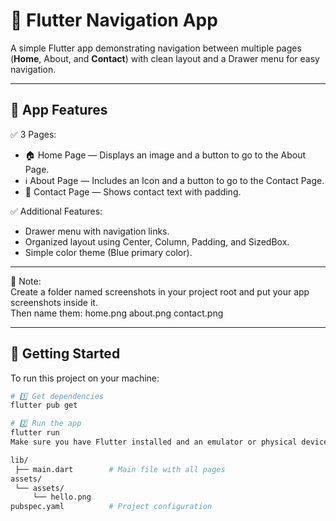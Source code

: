 # 🧭 Flutter Navigation App


A simple Flutter app demonstrating navigation between multiple pages (**Home**, About, and **Contact**) with clean layout and a Drawer menu for easy navigation.

---


## 📱 App Features

✅ 3 Pages:
- 🏠 Home Page — Displays an image and a button to go to the About Page.  
- ℹ️ About Page — Includes an Icon and a button to go to the Contact Page.  
- 💌 Contact Page — Shows contact text with padding.

✅ Additional Features:
- Drawer menu with navigation links.  
- Organized layout using Center, Column, Padding, and SizedBox.  
- Simple color theme (Blue primary color).  

---

> 

📝 Note:  
Create a folder named screenshots in your project root and put your app screenshots inside it.  
Then name them:
home.png
about.png
contact.png

---

## 🚀 Getting Started

To run this project on your machine:

```bash
# 1️⃣ Get dependencies
flutter pub get

# 2️⃣ Run the app
flutter run
Make sure you have Flutter installed and an emulator or physical device connected.

lib/
 ├── main.dart        # Main file with all pages
assets/
 └── assets/
     └── hello.png
pubspec.yaml          # Project configuration
 
 

